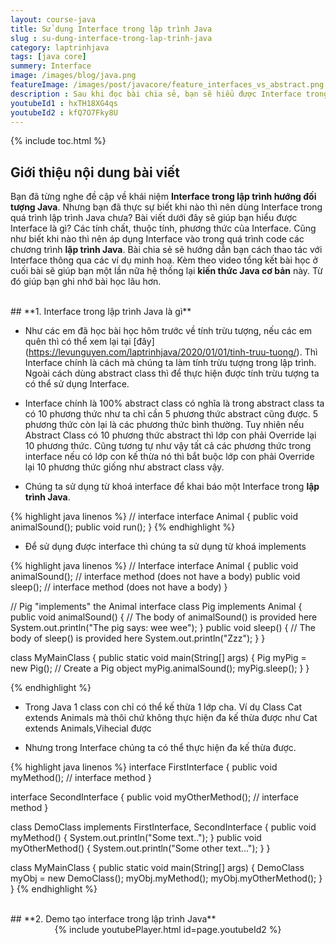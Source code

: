 ```yaml
---
layout: course-java
title: Sử dụng Interface trong lập trình Java
slug : su-dung-interface-trong-lap-trinh-java
category: laptrinhjava
tags: [java core]
summery: Interface
image: /images/blog/java.png
featureImage: /images/post/javacore/feature_interfaces_vs_abstract.png
description : Sau khi đọc bài chia sẻ, bạn sẽ hiểu được Interface trong lĩnh vực lập trình Java là gì? Các tính chất, thuộc tính, thành phần, phương thức của nó trong lập trình Java như thế nào? Biết khi nào cần áp dụng Interface trong quá trình lập trình Java. Bài chia sẻ bao gồm các ví dụ minh hoạ và video bài học kèm theo cuối bài.
youtubeId1 : hxTH18XG4qs
youtubeId2 : kfQ7O7Fky8U
---
```


{% include toc.html %}

## **Giới thiệu nội dung bài viết**

Bạn đã từng nghe đề cập về khái niệm <b>Interface trong lập trình hướng đối tượng Java</b>. Nhưng bạn đã thực sự biết khi nào thì nên dùng Interface trong quá trình lập trình Java chưa? 
Bài viết dưới đây sẽ giúp bạn hiểu được Interface là gì? Các tính chất, thuộc tính, phương thức của Interface. Cũng như biết khi nào thì nên áp dụng Interface vào trong quá trình code các chương trình <b>lập trình Java</b>. Bài chia sẻ sẽ hướng dẫn bạn cách thao tác với Interface thông qua các ví dụ minh hoạ. Kèm theo video tổng kết bài học ở cuối bài sẽ giúp bạn một lần nữa hệ thống lại <b>kiến thức Java cơ bản</b> này. Từ đó giúp bạn ghi nhớ bài học lâu hơn.
 

<br>
## **1. Interface trong lập trình Java là gì**

- Như các em đã học bài học hôm trước về tính trừu tượng, nếu các em quên thì có thể xem lại tại [đây] (https://levunguyen.com/laptrinhjava/2020/01/01/tinh-truu-tuong/). Thì Interface chính là cách mà chúng ta làm tính trừu tượng trong lập trình. Ngoài cách dùng abstract class thì để thực hiện được tính trừu tượng ta có thể sử dụng Interface.

- Interface chính là 100% abstract class có nghĩa là trong abstract class ta có 10 phương thức như ta chỉ cần 5 phương thức abstract cũng được. 5 phương thức còn lại là các phương thức bình thường. Tuy nhiên nếu Abstract Class có 10 phương thức abstract thì lớp con phải Override lại 10 phương thức. Cũng tương tự như vậy tất cả các phương thức trong interface nếu có lớp con kế thừa nó thì bắt buộc lớp con phải Override lại 10 phương thức giống như abstract class vậy.

- Chúng ta sử dụng từ khoá interface để khai báo một Interface trong <b>lập trình Java</b>.


{% highlight java linenos %}
// interface
interface Animal {
  public void animalSound(); 
  public void run(); 
}
{% endhighlight %}

- Để sử dụng được interface thì chúng ta sử dụng từ khoá implements

{% highlight java linenos %}
// Interface
interface Animal {
  public void animalSound(); // interface method (does not have a body)
  public void sleep(); // interface method (does not have a body)
}

// Pig "implements" the Animal interface
class Pig implements Animal {
  public void animalSound() {
    // The body of animalSound() is provided here
    System.out.println("The pig says: wee wee");
  }
  public void sleep() {
    // The body of sleep() is provided here
    System.out.println("Zzz");
  }
}

class MyMainClass {
  public static void main(String[] args) {
    Pig myPig = new Pig();  // Create a Pig object
    myPig.animalSound();
    myPig.sleep();
  }
}

{% endhighlight %}

- Trong Java 1 class con chỉ có thể kế thừa 1 lớp cha. Ví dụ Class Cat extends Animals mà thôi chứ không thực hiện đa kế thừa được như 
Cat extends Animals,Vihecial được

- Nhưng trong Interface chúng ta có thể thực hiện đa kế thừa được.

{% highlight java linenos %}
interface FirstInterface {
  public void myMethod(); // interface method
}

interface SecondInterface {
  public void myOtherMethod(); // interface method
}

class DemoClass implements FirstInterface, SecondInterface {
  public void myMethod() {
    System.out.println("Some text..");
  }
  public void myOtherMethod() {
    System.out.println("Some other text...");
  }
}

class MyMainClass {
  public static void main(String[] args) {
    DemoClass myObj = new DemoClass();
    myObj.myMethod();
    myObj.myOtherMethod();
  }
}
{% endhighlight %}


<br>
## **2. Demo tạo interface trong lập trình Java**  

<center>
{% include youtubePlayer.html id=page.youtubeId2 %}
</center>
